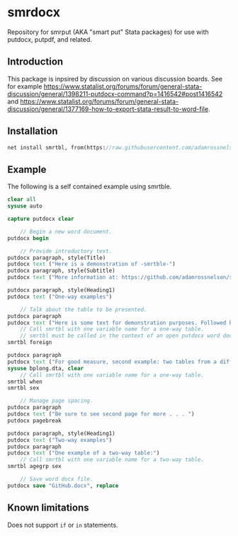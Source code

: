 # smrdocx
Repository for smrput (AKA "smart put" Stata packages) for use with putdocx, putpdf, and related.

## Introduction

This package is inpsired by discussion on various discussion boards. See for example https://www.statalist.org/forums/forum/general-stata-discussion/general/1398211-putdocx-command?p=1416542#post1416542 and https://www.statalist.org/forums/forum/general-stata-discussion/general/1377169-how-to-export-stata-result-to-word-file.

## Installation

```Stata
net install smrtbl, from(https://raw.githubusercontent.com/adamrossnelson/smrput/master/)
```

## Example

The following is a self contained example using smrtble.

```Stata
clear all
sysuse auto

capture putdocx clear

    // Begin a new word document.
putdocx begin

    // Provide introductory text.
putdocx paragraph, style(Title)
putdocx text ("Here is a demonstration of -smrtble-")
putdocx paragraph, style(Subtitle)
putdocx text ("More information at: https://github.com/adamrossnelson/smrput")

putdocx paragraph, style(Heading1)
putdocx text ("One-way examples")

    // Talk about the table to be presented.
putdocx paragraph
putdocx text ("Here is some text for demonstration purposes. Followed by a table:")
    // Call smrtbl with one variable name for a one-way table.
    // smrtbl must be called in the context of an open putdocx word document.
smrtbl foreign

putdocx paragraph
putdocx text ("For good measure, second example: two tables from a different data set:")
sysuse bplong.dta, clear
    // Call smrtbl with one variable name for a one-way table.
smrtbl when
smrtbl sex

    // Manage page spacing.
putdocx paragraph
putdocx text ("Be sure to see second page for more . . . ")
putdocx pagebreak

putdocx paragraph, style(Heading1)
putdocx text ("Two-way examples")
putdocx paragraph
putdocx text ("One example of a two-way table:")
    // Call smrtbl with one variable name for a two-way table.
smrtbl agegrp sex

    // Save word docx file.
putdocx save "GitHub.docx", replace
```

## Known limitations

Does not support `if` or `in` statements.